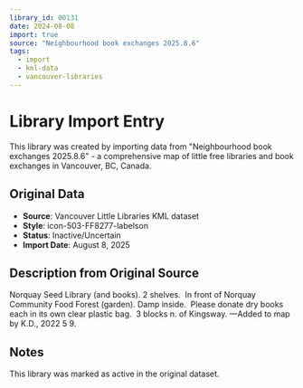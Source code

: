```yaml
---
library_id: 00131
date: 2024-08-08
import: true
source: "Neighbourhood book exchanges 2025.8.6"
tags:
  - import
  - kml-data
  - vancouver-libraries
---
```


# Library Import Entry

This library was created by importing data from "Neighbourhood book exchanges 2025.8.6" - a comprehensive map of little free libraries and book exchanges in Vancouver, BC, Canada.

## Original Data

- **Source**: Vancouver Little Libraries KML dataset
- **Style**: icon-503-FF8277-labelson
- **Status**: Inactive/Uncertain
- **Import Date**: August 8, 2025

## Description from Original Source

Norquay Seed Library (and books).
2 shelves.  In front of 
Norquay Community Food Forest (garden).
Damp inside.  Please donate dry books each in its own clear plastic bag.  3 blocks n. of Kingsway.
—Added to map by K.D., 2022 5 9.



## Notes

This library was marked as active in the original dataset.
